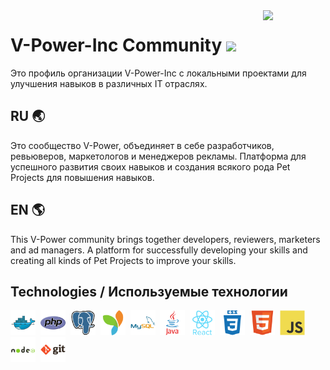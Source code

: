 <img src="https://media.giphy.com/media/M9gbBd9nbDrOTu1Mqx/giphy.gif" width="100" align="right"/>

<h1>
  V-Power-Inc Community
  <img src="https://media.giphy.com/media/hvRJCLFzcasrR4ia7z/giphy.gif" width="30px"/>
</h1>

Это профиль организации V-Power-Inc с локальными проектами для улучшения навыков в различных IT отраслях.

## RU 🌏
Это сообщество V-Power, объединяет в себе разработчиков, ревьюверов, маркетологов и менеджеров рекламы. Платформа для успешного развития своих навыков и создания всякого рода Pet Projects для повышения навыков.


## EN 🌎
This V-Power community brings together developers, reviewers, marketers and ad managers. A platform for successfully developing your skills and creating all kinds of Pet Projects to improve your skills.

## Technologies / Используемые технологии
<div>
  <img src="https://github.com/devicons/devicon/blob/master/icons/docker/docker-original.svg" title="Docker" alt="Docker" width="40" height="40"/>&nbsp;
  <img src="https://github.com/devicons/devicon/blob/master/icons/php/php-original.svg" title="Php" alt="Php" width="40" height="40"/>&nbsp;
  <img src="https://github.com/devicons/devicon/blob/master/icons/postgresql/postgresql-original.svg" title="Postgresql" alt="Postgresql" width="40" height="40"/>&nbsp;
  <img src="https://github.com/devicons/devicon/blob/master/icons/yii/yii-original.svg" title="Yii 2"  alt="Yii 2" width="40" height="40"/>&nbsp;
  <img src="https://github.com/devicons/devicon/blob/master/icons/mysql/mysql-original-wordmark.svg" title="MySQL"  alt="MySQL" width="40" height="40"/>&nbsp;
  <img src="https://github.com/devicons/devicon/blob/master/icons/java/java-original-wordmark.svg" title="Java" alt="Java" width="40" height="40"/>&nbsp;
  <img src="https://github.com/devicons/devicon/blob/master/icons/react/react-original-wordmark.svg" title="React" alt="React" width="40" height="40"/>&nbsp;
  <img src="https://github.com/devicons/devicon/blob/master/icons/css3/css3-plain-wordmark.svg"  title="CSS3" alt="CSS" width="40" height="40"/>&nbsp;
  <img src="https://github.com/devicons/devicon/blob/master/icons/html5/html5-original.svg" title="HTML5" alt="HTML" width="40" height="40"/>&nbsp;
  <img src="https://github.com/devicons/devicon/blob/master/icons/javascript/javascript-original.svg" title="JavaScript" alt="JavaScript" width="40" height="40"/>&nbsp;
  <img src="https://github.com/devicons/devicon/blob/master/icons/nodejs/nodejs-original-wordmark.svg" title="NodeJS" alt="NodeJS" width="40" height="40"/>&nbsp;
  <img src="https://github.com/devicons/devicon/blob/master/icons/git/git-original-wordmark.svg" title="Git" **alt="Git" width="40" height="40"/>
</div>
